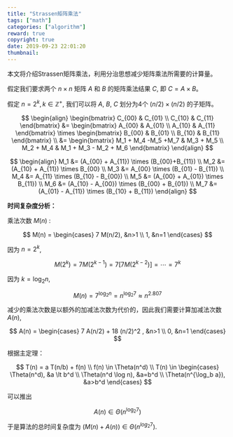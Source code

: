 ```yaml
---
title: "Strassen矩阵乘法"
tags: ["math"]
categories: ["algorithm"]
reward: true
copyright: true
date: 2019-09-23 22:01:20
thumbnail:
---
```




本文将介绍Strassen矩阵乘法，利用分治思想减少矩阵乘法所需要的计算量。

<!--more-->



假定我们要求两个 $n \times n$ 矩阵 $A$ 和 $B$ 的矩阵乘法结果 $C$, 即 $C = A \times B$。

假定 $n = 2^k, k \in \mathbb{Z}^+$, 我们可以将 $A$, $B$, $C$ 划分为4个 $(n/2) \times (n/2)$ 的子矩阵。


$$
\begin{align}
\begin{bmatrix}
C_{00} & C_{01} \\
C_{10} & C_{11} 
\end{bmatrix}
&= 
\begin{bmatrix}
A_{00} & A_{01} \\
A_{10} & A_{11} 
\end{bmatrix}
\times
\begin{bmatrix}
B_{00} & B_{01} \\
B_{10} & B_{11} 
\end{bmatrix}
\\
&=
\begin{bmatrix}
M_1 + M_4 -M_5 +M_7 & M_3 + M_5 \\
M_2 + M_4 & M_1 + M_3 - M_2 + M_6
\end{bmatrix}
\end{align}
$$



$$
\begin{align}
M_1 &= (A_{00} + A_{11}) \times (B_{00}+B_{11}) \\
M_2 &= (A_{10} + A_{11}) \times B_{00} \\
M_3 &= A_{00} \times (B_{01} - B_{11}) \\
M_4 &= A_{11} \times (B_{10} - B_{00}) \\
M_5 &= (A_{00} + A_{01}) \times B_{11}) \\
M_6 &= (A_{10} - A_{00}) \times (B_{00} + B_{01}) \\
M_7 &= (A_{01} - A_{11}) \times (B_{10} + B_{11})
\end{align}
$$


**时间复杂度分析：**

乘法次数 $M(n)$ :


$$
M(n) = 
\begin{cases}
7 M(n/2), &n>1 \\
1, &n=1
\end{cases}
$$


因为 $n=2^k$,


$$
M(2^k) = 7 M(2^{k-1}) = 7 \left[ 7 M(2^{k-2}) \right] = \cdots = 7^k
$$


因为 $k= \log_2 n$,


$$
M(n) = 7^{\log_2 n} = n^{\log_2 7} \approx n^{2.807}
$$


减少的乘法次数是以额外的加减法次数为代价的，因此我们需要计算加减法次数 $A(n)$,


$$
A(n) = 
\begin{cases}
7 A(n/2) + 18 (n/2)^2 , &n>1 \\
0, &n=1
\end{cases}
$$


根据主定理：


$$
T(n) = a T(n/b) + f(n) \\
f(n) \in \Theta(n^d) \\
T(n) \in 
\begin{cases}
\Theta(n^d), &a \lt b^d \\
\Theta(n^d \log n), &a=b^d \\
\Theta(n^{\log_b a}), &a>b^d 
\end{cases}
$$


可以推出


$$
A(n) \in \Theta(n^{\log_2 7})
$$



于是算法的总时间复杂度为 $\left( M(n) + A(n) \right) \in \Theta(n^{log_2 7})$.